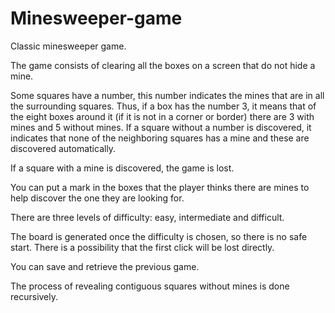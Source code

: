 # Minesweeper-game
Classic minesweeper game.

The game consists of clearing all the boxes on a screen that do not hide a mine.

Some squares have a number, this number indicates the mines that are in all the surrounding squares. Thus, if a box has the number 3, it means that of the eight boxes around it (if it is not in a corner or border) there are 3 with mines and 5 without mines. If a square without a number is discovered, it indicates that none of the neighboring squares has a mine and these are discovered automatically.

If a square with a mine is discovered, the game is lost.

You can put a mark in the boxes that the player thinks there are mines to help discover the one they are looking for.

There are three levels of difficulty: easy, intermediate and difficult.

The board is generated once the difficulty is chosen, so there is no safe start. There is a possibility that the first click will be lost directly.

You can save and retrieve the previous game.

The process of revealing contiguous squares without mines is done recursively.
